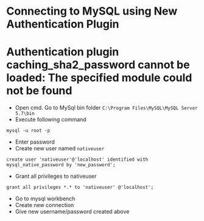 # Connecting to MySQL using New Authentication Plugin
# Authentication plugin caching_sha2_password cannot be loaded: The specified module could not be found
* Open cmd. Go to MySql bin folder `C:\Program Files\MySQL\MySQL Server 5.7\bin`
* Execute following command
```
mysql -u root -p
```
* Enter password
* Create new user named `nativeuser`
```
create user 'nativeuser'@'localhost' identified with mysql_native_password by 'new_password';
```
* Grant all privileges to nativeuser
```
grant all privileges *.* to 'nativeuser' @'localhost';
```
* Go to mysql workbench
* Create new connection
* Give new username/password created above
